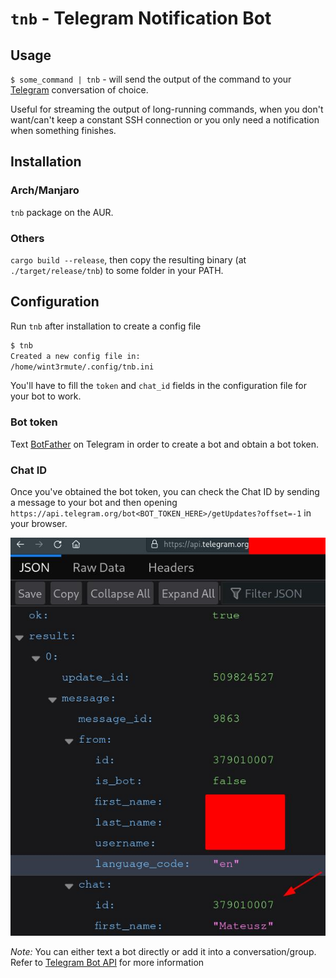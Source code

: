 # `tnb` - Telegram Notification Bot

## Usage

`$ some_command | tnb` - will send the output of the command to your [Telegram](https://telegram.org/) conversation of choice.

Useful for streaming the output of long-running commands, when you don't want/can't keep a constant SSH connection or you
only need a notification when something finishes.


## Installation

### Arch/Manjaro
`tnb` package on the AUR.

### Others
`cargo build --release`, then copy the resulting binary (at `./target/release/tnb`) to some folder in your PATH.


## Configuration

Run `tnb` after installation to create a config file

```bash
$ tnb
Created a new config file in:
/home/wint3rmute/.config/tnb.ini
```

You'll have to fill the `token` and `chat_id` fields in the configuration file for your bot to work.

### Bot token

Text [BotFather](https://telegram.me/botfather) on Telegram in order to create a bot and obtain a bot token.

### Chat ID

Once you've obtained the bot token, you can check the Chat ID by sending a message to your bot and then
opening `https://api.telegram.org/bot<BOT_TOKEN_HERE>/getUpdates?offset=-1` in your browser.

![](docs/chat_id.jpg)

*Note:* You can either text a bot directly or add it into a conversation/group.
Refer to [Telegram Bot API](https://core.telegram.org/bots/api) for more information
